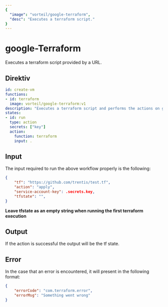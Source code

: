 ```yaml
---
{
  "image": "vorteil/google-terraform",
  "desc": "Executes a terraform script."
}
---
```


# google-Terraform

Executes a terraform script provided by a URL.

## Direktiv

```yaml
id: create-vm
functions:
- id: terraform
  image: vorteil/google-terraform:v1
description: "Executes a terraform script and performs the actions on google"
states:
- id: run
  type: action
  secrets: ["key"]
  action:
    function: terraform
    input: .
```

## Input

The input required to run the above workflow properly is the following:

```json
{
    "tf": "https://github.com/trentis/test.tf",
    "action": "apply",
    "service-account-key": .secrets.key,
    "tfstate": "",
}
```

**Leave tfstate as an empty string when running the first terraform execution**

## Output

If the action is successful the output will be the tf state.

## Error

In the case that an error is encountered, it will present in the following format:

```json
{
    "errorCode": "com.terraform.error",
    "errorMsg": "Something went wrong"
}
```